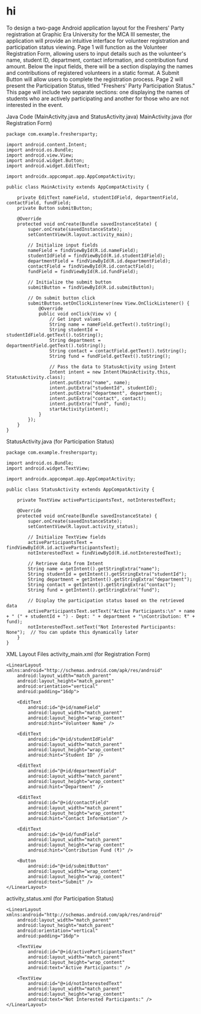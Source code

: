 # hi


To design a two-page Android application layout for the Freshers' Party registration at Graphic Era University for the MCA III semester, the application will provide an intuitive interface for volunteer registration and participation status viewing. Page 1 will function as the Volunteer Registration Form, allowing users to input details such as the volunteer's name, student ID, department, contact information, and contribution fund amount. Below the input fields, there will be a section displaying the names and contributions of registered volunteers in a static format. A Submit Button will allow users to complete the registration process. Page 2 will present the Participation Status, titled "Freshers' Party Participation Status." This page will include two separate sections: one displaying the names of students who are actively participating and another for those who are not interested in the event.


Java Code (MainActivity.java and StatusActivity.java)
MainActivity.java (for Registration Form)

```
package com.example.freshersparty;

import android.content.Intent;
import android.os.Bundle;
import android.view.View;
import android.widget.Button;
import android.widget.EditText;

import androidx.appcompat.app.AppCompatActivity;

public class MainActivity extends AppCompatActivity {

    private EditText nameField, studentIdField, departmentField, contactField, fundField;
    private Button submitButton;

    @Override
    protected void onCreate(Bundle savedInstanceState) {
        super.onCreate(savedInstanceState);
        setContentView(R.layout.activity_main);

        // Initialize input fields
        nameField = findViewById(R.id.nameField);
        studentIdField = findViewById(R.id.studentIdField);
        departmentField = findViewById(R.id.departmentField);
        contactField = findViewById(R.id.contactField);
        fundField = findViewById(R.id.fundField);

        // Initialize the submit button
        submitButton = findViewById(R.id.submitButton);

        // On submit button click
        submitButton.setOnClickListener(new View.OnClickListener() {
            @Override
            public void onClick(View v) {
                // Get input values
                String name = nameField.getText().toString();
                String studentId = studentIdField.getText().toString();
                String department = departmentField.getText().toString();
                String contact = contactField.getText().toString();
                String fund = fundField.getText().toString();

                // Pass the data to StatusActivity using Intent
                Intent intent = new Intent(MainActivity.this, StatusActivity.class);
                intent.putExtra("name", name);
                intent.putExtra("studentId", studentId);
                intent.putExtra("department", department);
                intent.putExtra("contact", contact);
                intent.putExtra("fund", fund);
                startActivity(intent);
            }
        });
    }
}

```


StatusActivity.java (for Participation Status)

```
package com.example.freshersparty;

import android.os.Bundle;
import android.widget.TextView;

import androidx.appcompat.app.AppCompatActivity;

public class StatusActivity extends AppCompatActivity {

    private TextView activeParticipantsText, notInterestedText;

    @Override
    protected void onCreate(Bundle savedInstanceState) {
        super.onCreate(savedInstanceState);
        setContentView(R.layout.activity_status);

        // Initialize TextView fields
        activeParticipantsText = findViewById(R.id.activeParticipantsText);
        notInterestedText = findViewById(R.id.notInterestedText);

        // Retrieve data from Intent
        String name = getIntent().getStringExtra("name");
        String studentId = getIntent().getStringExtra("studentId");
        String department = getIntent().getStringExtra("department");
        String contact = getIntent().getStringExtra("contact");
        String fund = getIntent().getStringExtra("fund");

        // Display the participation status based on the retrieved data
        activeParticipantsText.setText("Active Participants:\n" + name + " (" + studentId + ") - Dept: " + department + "\nContribution: ₹" + fund);
        notInterestedText.setText("Not Interested Participants: None");  // You can update this dynamically later
    }
}

```

XML Layout Files
activity_main.xml (for Registration Form)
```
<LinearLayout xmlns:android="http://schemas.android.com/apk/res/android"
    android:layout_width="match_parent"
    android:layout_height="match_parent"
    android:orientation="vertical"
    android:padding="16dp">

    <EditText
        android:id="@+id/nameField"
        android:layout_width="match_parent"
        android:layout_height="wrap_content"
        android:hint="Volunteer Name" />

    <EditText
        android:id="@+id/studentIdField"
        android:layout_width="match_parent"
        android:layout_height="wrap_content"
        android:hint="Student ID" />

    <EditText
        android:id="@+id/departmentField"
        android:layout_width="match_parent"
        android:layout_height="wrap_content"
        android:hint="Department" />

    <EditText
        android:id="@+id/contactField"
        android:layout_width="match_parent"
        android:layout_height="wrap_content"
        android:hint="Contact Information" />

    <EditText
        android:id="@+id/fundField"
        android:layout_width="match_parent"
        android:layout_height="wrap_content"
        android:hint="Contribution Fund (₹)" />

    <Button
        android:id="@+id/submitButton"
        android:layout_width="wrap_content"
        android:layout_height="wrap_content"
        android:text="Submit" />
</LinearLayout>

```


activity_status.xml (for Participation Status)


```
<LinearLayout xmlns:android="http://schemas.android.com/apk/res/android"
    android:layout_width="match_parent"
    android:layout_height="match_parent"
    android:orientation="vertical"
    android:padding="16dp">

    <TextView
        android:id="@+id/activeParticipantsText"
        android:layout_width="match_parent"
        android:layout_height="wrap_content"
        android:text="Active Participants:" />

    <TextView
        android:id="@+id/notInterestedText"
        android:layout_width="match_parent"
        android:layout_height="wrap_content"
        android:text="Not Interested Participants:" />
</LinearLayout>

```
